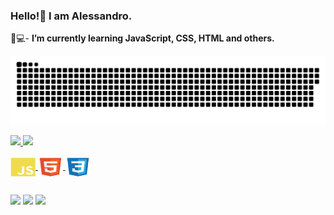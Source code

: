 ### Hello!👋 I am Alessandro.

📖💻- <strong>I’m currently learning JavaScript, CSS, HTML and others.</strong>

![Snake animation](https://github.com/alebarreto1/alebarreto1/blob/output/github-contribution-grid-snake.svg)
<div>
  <a href="https://github.com/alebarreto1">
  <img height="160em" src="https://github-readme-stats.vercel.app/api?username=alebarreto1&show_icons=true&theme=dark&include_all_commits=true&count_private=true"/>
  <img height="160em" src="https://github-readme-stats.vercel.app/api/top-langs/?username=alebarreto1&layout=compact&langs_count=7&theme=dark"/>
</div>
  
  <div style="display: inline_block"><br>
  <img align="center" alt="alebarreto1-Js" height="30" width="40" src="https://raw.githubusercontent.com/devicons/devicon/master/icons/javascript/javascript-plain.svg">
  <img align="center" alt="alebarreto1-HTML" height="30" width="40" src="https://raw.githubusercontent.com/devicons/devicon/master/icons/html5/html5-original.svg">
  <img align="center" alt="alebarreto1-CSS" height="30" width="40" src="https://raw.githubusercontent.com/devicons/devicon/master/icons/css3/css3-original.svg">
</div>
  
 ## 
  
<div> 
  <a href = "mailto:alessandrogongora@hotmail.com"><img src="https://img.shields.io/badge/Microsoft_Outlook-0078D4?" target="_blank"></a>
  <a href="https://discord.com/channels/@alessandrogongora@hotmail.com/" target="_blank"><img src="https://img.shields.io/badge/Discord-7289DA?style=for-the- badge&logo=discord&logoColor=white" target="_blank"></a> 
  <a href="https://www.instagram.com/alessandro_rodrigo89/" target="_blank"><img src="https://img.shields.io/badge/-Instagram-%23E4405F?style=for-the-    badge&logo=instagram&logoColor=white" target="_blank"></a>
</div>
 
 
  
